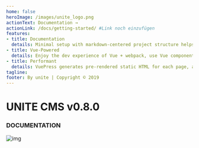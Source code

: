 ```yaml
---
home: false
heroImage: /images/unite_logo.png
actionText: Documentation →
actionLink: /docs/getting-started/ #Link noch einzufügen
features:
- title: Documentation
  details: Minimal setup with markdown-centered project structure helps you focus on writing.
- title: Vue-Powered
  details: Enjoy the dev experience of Vue + webpack, use Vue components in markdown, and develop custom themes with Vue.
- title: Performant
  details: VuePress generates pre-rendered static HTML for each page, and runs as an SPA once a page is loaded.
tagline: 
footer: By unite | Copyright © 2019
---
```


#  UNITE CMS v0.8.0
### DOCUMENTATION

<!-- Falscher Pfad -->
![img](/images/unite_logo.png) 





